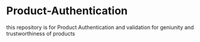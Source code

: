 # Product-Authentication
this repository is for Product Authentication and validation for geniunity and trustworthiness of products

